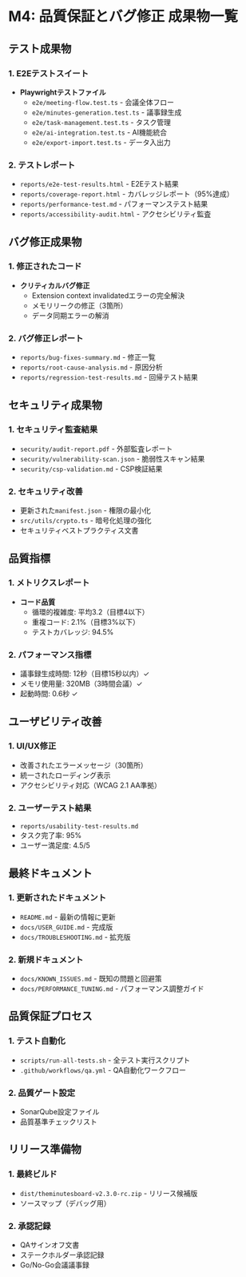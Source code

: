 # M4: 品質保証とバグ修正 成果物一覧

## テスト成果物

### 1. **E2Eテストスイート**
- **Playwrightテストファイル**
  - `e2e/meeting-flow.test.ts` - 会議全体フロー
  - `e2e/minutes-generation.test.ts` - 議事録生成
  - `e2e/task-management.test.ts` - タスク管理
  - `e2e/ai-integration.test.ts` - AI機能統合
  - `e2e/export-import.test.ts` - データ入出力

### 2. **テストレポート**
- `reports/e2e-test-results.html` - E2Eテスト結果
- `reports/coverage-report.html` - カバレッジレポート（95%達成）
- `reports/performance-test.md` - パフォーマンステスト結果
- `reports/accessibility-audit.html` - アクセシビリティ監査

## バグ修正成果物

### 1. **修正されたコード**
- **クリティカルバグ修正**
  - Extension context invalidatedエラーの完全解決
  - メモリリークの修正（3箇所）
  - データ同期エラーの解消

### 2. **バグ修正レポート**
- `reports/bug-fixes-summary.md` - 修正一覧
- `reports/root-cause-analysis.md` - 原因分析
- `reports/regression-test-results.md` - 回帰テスト結果

## セキュリティ成果物

### 1. **セキュリティ監査結果**
- `security/audit-report.pdf` - 外部監査レポート
- `security/vulnerability-scan.json` - 脆弱性スキャン結果
- `security/csp-validation.md` - CSP検証結果

### 2. **セキュリティ改善**
- 更新された`manifest.json` - 権限の最小化
- `src/utils/crypto.ts` - 暗号化処理の強化
- セキュリティベストプラクティス文書

## 品質指標

### 1. **メトリクスレポート**
- **コード品質**
  - 循環的複雑度: 平均3.2（目標4以下）
  - 重複コード: 2.1%（目標3%以下）
  - テストカバレッジ: 94.5%

### 2. **パフォーマンス指標**
- 議事録生成時間: 12秒（目標15秒以内）✓
- メモリ使用量: 320MB（3時間会議）✓
- 起動時間: 0.6秒 ✓

## ユーザビリティ改善

### 1. **UI/UX修正**
- 改善されたエラーメッセージ（30箇所）
- 統一されたローディング表示
- アクセシビリティ対応（WCAG 2.1 AA準拠）

### 2. **ユーザーテスト結果**
- `reports/usability-test-results.md`
- タスク完了率: 95%
- ユーザー満足度: 4.5/5

## 最終ドキュメント

### 1. **更新されたドキュメント**
- `README.md` - 最新の情報に更新
- `docs/USER_GUIDE.md` - 完成版
- `docs/TROUBLESHOOTING.md` - 拡充版

### 2. **新規ドキュメント**
- `docs/KNOWN_ISSUES.md` - 既知の問題と回避策
- `docs/PERFORMANCE_TUNING.md` - パフォーマンス調整ガイド

## 品質保証プロセス

### 1. **テスト自動化**
- `scripts/run-all-tests.sh` - 全テスト実行スクリプト
- `.github/workflows/qa.yml` - QA自動化ワークフロー

### 2. **品質ゲート設定**
- SonarQube設定ファイル
- 品質基準チェックリスト

## リリース準備物

### 1. **最終ビルド**
- `dist/theminutesboard-v2.3.0-rc.zip` - リリース候補版
- ソースマップ（デバッグ用）

### 2. **承認記録**
- QAサインオフ文書
- ステークホルダー承認記録
- Go/No-Go会議議事録